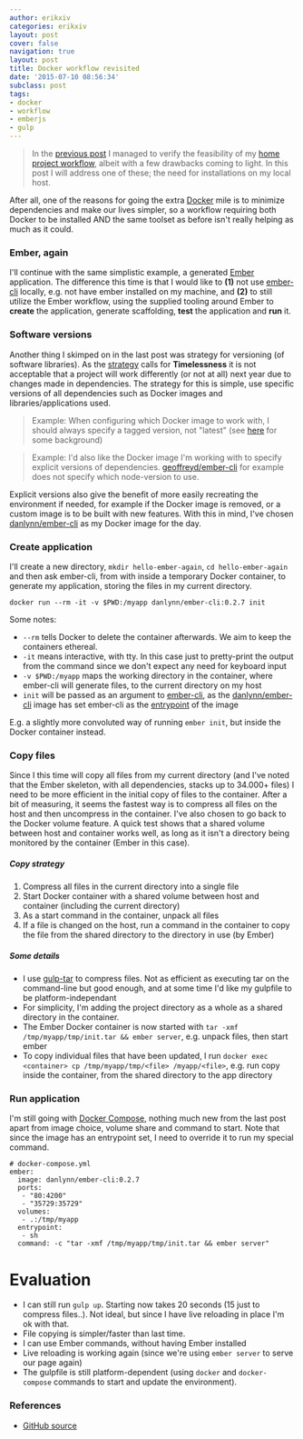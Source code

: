 ```yaml
---
author: erikxiv
categories: erikxiv
layout: post
cover: false
navigation: true
layout: post
title: Docker workflow revisited
date: '2015-07-10 08:56:34'
subclass: post
tags:
- docker
- workflow
- emberjs
- gulp
---
```


> In the [previous post](http://blog.erikxiv.com/workflow-to-the-test/) I managed to verify the feasibility of my [home project workflow](http://blog.erikxiv.com/home-project-workflow/), albeit with a few drawbacks coming to light. In this post I will address one of these; the need for installations on my local host.

After all, one of the reasons for going the extra [Docker](docker.com) mile is to minimize dependencies and make our lives simpler, so a workflow requiring both Docker to be installed AND the same toolset as before isn't really helping as much as it could.

### Ember, again

I'll continue with the same simplistic example, a generated [Ember](emberjs.com) application. The difference this time is that I would like to **(1)** not use [ember-cli](http://www.ember-cli.com/) locally, e.g. not have ember installed on my machine, and **(2)** to still utilize the Ember workflow, using the supplied tooling around Ember to **create** the application, generate scaffolding, **test** the application and **run** it.

### Software versions

Another thing I skimped on in the last post was strategy for versioning (of software libraries). As the [strategy](http://blog.erikxiv.com/home-project-workflow/) calls for **Timelessness** it is not acceptable that a project will work differently (or not at all) next year due to changes made in dependencies. The strategy for this is simple, use specific versions of all dependencies such as Docker images and libraries/applications used.

> Example: When configuring which Docker image to work with, I should always specify a tagged version, not "latest" (see [here](https://medium.com/@mccode/the-misunderstood-docker-tag-latest-af3babfd6375) for some background)

> Example: I'd also like the Docker image I'm working with to specify explicit versions of dependencies. [geoffreyd/ember-cli](https://registry.hub.docker.com/u/geoffreyd/ember-cli/dockerfile/) for example does not specify which node-version to use.

Explicit versions also give the benefit of more easily recreating the environment if needed, for example if the Docker image is removed, or a custom image is to be built with new features. With this in mind, I've chosen [danlynn/ember-cli](https://registry.hub.docker.com/u/danlynn/ember-cli/) as my Docker image for the day.

### Create application

I'll create a new directory, `mkdir hello-ember-again`, `cd hello-ember-again` and then ask ember-cli, from with inside a temporary Docker container, to generate my application, storing the files in my current directory.

```
docker run --rm -it -v $PWD:/myapp danlynn/ember-cli:0.2.7 init
```
Some notes:

* `--rm` tells Docker to delete the container afterwards. We aim to keep the containers ethereal.
* `-it` means interactive, with tty. In this case just to pretty-print the output from the command since we don't expect any need for keyboard input
* `-v $PWD:/myapp` maps the working directory in the container, where ember-cli will generate files, to the current directory on my host
* `init` will be passed as an argument to [ember-cli](http://www.ember-cli.com/user-guide/), as the [danlynn/ember-cli](https://registry.hub.docker.com/u/danlynn/ember-cli/dockerfile/) image has set ember-cli as the [entrypoint](https://docs.docker.com/reference/builder/#entrypoint) of the image

E.g. a slightly more convoluted way of running `ember init`, but inside the Docker container instead.

### Copy files
Since I this time will copy all files from my current directory (and I've noted that the Ember skeleton, with all dependencies, stacks up to 34.000+ files) I need to be more efficient in the initial copy of files to the container. After a bit of measuring, it seems the fastest way is to compress all files on the host and then uncompress in the container. I've also chosen to go back to the Docker volume feature. A quick test shows that a shared volume between host and container works well, as long as it isn't a directory being monitored by the container (Ember in this case).

##### Copy strategy
1. Compress all files in the current directory into a single file
1. Start Docker container with a shared volume between host and container (including the current directory)
1. As a start command in the container, unpack all files
1. If a file is changed on the host, run a command in the container to copy the file from the shared directory to the directory in use (by Ember)

##### Some details
* I use [gulp-tar](https://github.com/sindresorhus/gulp-tar) to compress files. Not as efficient as executing tar on the command-line but good enough, and at some time I'd like my gulpfile to be platform-independant
* For simplicity, I'm adding the project directory as a whole as a shared directory in the container.
* The Ember Docker container is now started with `tar -xmf /tmp/myapp/tmp/init.tar && ember server`, e.g. unpack files, then start ember
* To copy individual files that have been updated, I run `docker exec <container> cp /tmp/myapp/tmp/<file> /myapp/<file>`, e.g. run copy inside the container, from the shared directory to the app directory

### Run application

I'm still going with [Docker Compose](https://docs.docker.com/compose/), nothing much new from the last post apart from image choice, volume share and command to start. Note that since the image has an entrypoint set, I need to override it to run my special command.

```
# docker-compose.yml
ember:
  image: danlynn/ember-cli:0.2.7
  ports:
   - "80:4200"
   - "35729:35729"
  volumes:
   - .:/tmp/myapp
  entrypoint:
   - sh
  command: -c "tar -xmf /tmp/myapp/tmp/init.tar && ember server"
```

# Evaluation

* I can still run `gulp up`. Starting now takes 20 seconds (15 just to compress files..). Not ideal, but since I have live reloading in place I'm ok with that.
* File copying is simpler/faster than last time.
* I can use Ember commands, without having Ember installed
* Live reloading is working again (since we're using `ember server` to serve our page again)
* The gulpfile is still platform-dependent (using `docker` and `docker-compose` commands to start and update the environment).

### References
* [GitHub source](https://github.com/erikxiv/hello-ember-again)